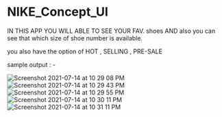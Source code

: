 # NIKE_Concept_UI


IN THIS APP YOU WILL ABLE TO SEE YOUR FAV. shoes  AND also you can see that which size of shoe number is available.

you also have the option of HOT , SELLING , PRE-SALE

sample output : -

![Screenshot 2021-07-14 at 10 29 08 PM](https://user-images.githubusercontent.com/84556881/125663026-e109722a-a20d-4741-9609-34366c5d7c25.png)
![Screenshot 2021-07-14 at 10 29 43 PM](https://user-images.githubusercontent.com/84556881/125663030-0733adc6-06c3-4be5-9dfb-6a7d0e604826.png)
![Screenshot 2021-07-14 at 10 29 55 PM](https://user-images.githubusercontent.com/84556881/125663033-3ab2933b-673d-4ddd-8266-ac930b8e770d.png)
![Screenshot 2021-07-14 at 10 30 11 PM](https://user-images.githubusercontent.com/84556881/125663038-85c9cafd-e9ca-4abb-bd7e-5c77440e8d3c.png)
![Screenshot 2021-07-14 at 10 31 11 PM](https://user-images.githubusercontent.com/84556881/125663040-1975e952-3270-4521-9f1c-8dc270fba2f4.png)
